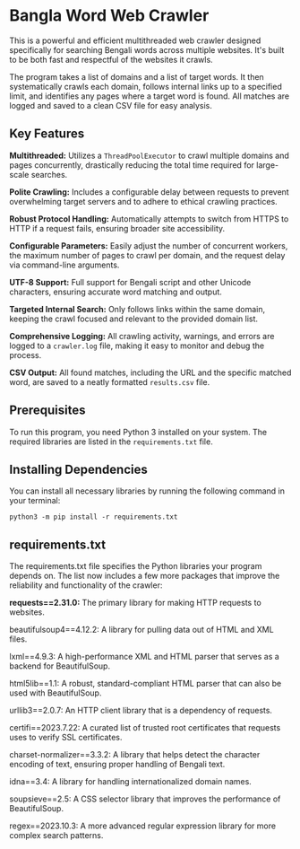 # Bangla Word Web Crawler
This is a powerful and efficient multithreaded web crawler designed specifically for searching Bengali words across multiple websites. It's built to be both fast and respectful of the websites it crawls.

The program takes a list of domains and a list of target words. It then systematically crawls each domain, follows internal links up to a specified limit, and identifies any pages where a target word is found. All matches are logged and saved to a clean CSV file for easy analysis.

## Key Features
**Multithreaded:** Utilizes a `ThreadPoolExecutor` to crawl multiple domains and pages concurrently, drastically reducing the total time required for large-scale searches.

**Polite Crawling:** Includes a configurable delay between requests to prevent overwhelming target servers and to adhere to ethical crawling practices.

**Robust Protocol Handling:** Automatically attempts to switch from HTTPS to HTTP if a request fails, ensuring broader site accessibility.

**Configurable Parameters:** Easily adjust the number of concurrent workers, the maximum number of pages to crawl per domain, and the request delay via command-line arguments.

**UTF-8 Support:** Full support for Bengali script and other Unicode characters, ensuring accurate word matching and output.

**Targeted Internal Search:** Only follows links within the same domain, keeping the crawl focused and relevant to the provided domain list.

**Comprehensive Logging:** All crawling activity, warnings, and errors are logged to a `crawler.log` file, making it easy to monitor and debug the process.

**CSV Output:** All found matches, including the URL and the specific matched word, are saved to a neatly formatted `results.csv` file.

## Prerequisites
To run this program, you need Python 3 installed on your system. The required libraries are listed in the `requirements.txt` file.

## Installing Dependencies
You can install all necessary libraries by running the following command in your terminal:

`python3 -m pip install -r requirements.txt`

## requirements.txt
The requirements.txt file specifies the Python libraries your program depends on. The list now includes a few more packages that improve the reliability and functionality of the crawler:

**requests==2.31.0:** The primary library for making HTTP requests to websites.

beautifulsoup4==4.12.2: A library for pulling data out of HTML and XML files.

lxml==4.9.3: A high-performance XML and HTML parser that serves as a backend for BeautifulSoup.

html5lib==1.1: A robust, standard-compliant HTML parser that can also be used with BeautifulSoup.

urllib3==2.0.7: An HTTP client library that is a dependency of requests.

certifi==2023.7.22: A curated list of trusted root certificates that requests uses to verify SSL certificates.

charset-normalizer==3.3.2: A library that helps detect the character encoding of text, ensuring proper handling of Bengali text.

idna==3.4: A library for handling internationalized domain names.

soupsieve==2.5: A CSS selector library that improves the performance of BeautifulSoup.

regex==2023.10.3: A more advanced regular expression library for more complex search patterns.
